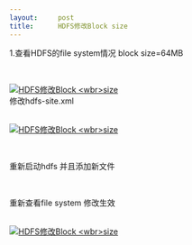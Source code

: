 ```yaml
---
layout:     post
title:      HDFS修改Block size
---
```

<div id="article_content" class="article_content clearfix csdn-tracking-statistics" data-pid="blog" data-mod="popu_307" data-dsm="post">
								            <link rel="stylesheet" href="https://csdnimg.cn/release/phoenix/template/css/ck_htmledit_views-f76675cdea.css">
						<div class="htmledit_views" id="content_views">
                <div id="sina_keyword_ad_area2" class="articalContent">
			<p>1.查看HDFS的file system情况 block size=64MB</p>
<p> </p>
<p><a href="http://photo.blog.sina.com.cn/showpic.html#blogid=66ec501b0101rsy4&amp;url=http://album.sina.com.cn/pic/001SRjWHzy6IBQOqNiT67" rel="nofollow"><img src="http://simg.sinajs.cn/blog7style/images/common/sg_trans.gif" name="image_operate_86771399175482967" alt="HDFS修改Block &lt;wbr&gt;size" title="HDFS修改Block &lt;wbr&gt;size"></a><br>
修改hdfs-site.xml</p>
<p><br><a href="http://photo.blog.sina.com.cn/showpic.html#blogid=66ec501b0101rsy4&amp;url=http://album.sina.com.cn/pic/001SRjWHzy6IBQOuEMU68" rel="nofollow"><img src="http://simg.sinajs.cn/blog7style/images/common/sg_trans.gif" name="image_operate_67861399175412474" alt="HDFS修改Block &lt;wbr&gt;size" title="HDFS修改Block &lt;wbr&gt;size"></a><br></p>
<p> </p>
<p>重新启动hdfs 并且添加新文件</p>
<p> </p>
<p>重新查看file system 修改生效</p>
<p><br><a href="http://photo.blog.sina.com.cn/showpic.html#blogid=66ec501b0101rsy4&amp;url=http://album.sina.com.cn/pic/001SRjWHzy6IBQOFOQt15" rel="nofollow"><img src="http://simg.sinajs.cn/blog7style/images/common/sg_trans.gif" name="image_operate_57791399175483409" alt="HDFS修改Block &lt;wbr&gt;size" title="HDFS修改Block &lt;wbr&gt;size"></a><br><br></p>							
		</div>            </div>
                </div>